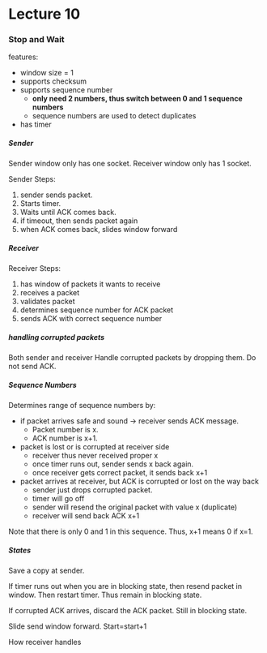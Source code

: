 Lecture 10
==============

### Stop and Wait
features:
* window size = 1
* supports checksum
* supports sequence number
  * **only need 2 numbers, thus switch between 0 and 1 sequence numbers**
  * sequence numbers are used to detect duplicates
* has timer

##### Sender
Sender window only has one socket. Receiver window only has 1 socket.

Sender Steps:

1. sender sends packet.
2. Starts timer.
3. Waits until ACK comes back.
4. if timeout, then sends packet again
5. when ACK comes back, slides window forward


##### Receiver

Receiver Steps:

1. has window of packets it wants to receive
2. receives a packet
3. validates packet
4. determines sequence number for ACK packet
5. sends ACK with correct sequence number

##### handling corrupted packets
Both sender and receiver Handle corrupted packets by dropping them. Do not send ACK.



##### Sequence Numbers
Determines range of sequence numbers by:
* if packet arrives safe and sound -> receiver sends ACK message.
  * Packet number is x.
  * ACK number is x+1.
* packet is lost or is corrupted at receiver side
  * receiver thus never received proper x
  * once timer runs out, sender sends x back again.
  * once receiver gets correct packet, it sends back x+1  
* packet arrives at receiver, but ACK is corrupted or lost on the way back
  * sender just drops corrupted packet.
  * timer will go off
  * sender will resend the original packet with value x (duplicate)
  * receiver will send back ACK x+1

Note that there is only 0 and 1 in this sequence. Thus, x+1 means 0 if x=1.


##### States
  Save a copy at sender.

  If timer runs out when you are in blocking state, then resend packet in window. Then restart timer. Thus remain in blocking state.

  If corrupted ACK arrives, discard the ACK packet. Still in blocking state.

  Slide send window forward. Start=start+1


How receiver handles
